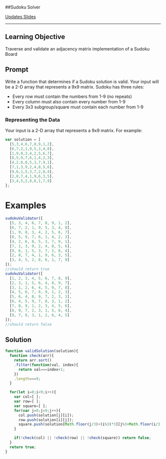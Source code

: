 ##Sudoku Solver

[Updates Slides](https://slides.com/pat310/reacto-3-8/)

---

## Learning Objective
Traverse and validate an adjacency matrix implementation of a Sudoku Board

## Prompt

Write a function that determines if a Sudoku solution is valid. Your input will be a 2-D array that represents a 9x9 matrix. Sudoku has three rules:
 - Every row must contain the numbers from 1-9 (no repeats)
 - Every column must also contain every number from 1-9
 - Every 3x3 subgroup/square must contain each number from 1-9

### Representing the Data

Your input is a 2-D array that represents a 9x9 matrix. For example:

```js
var solution = [
  [5,3,4,6,7,8,9,1,2],
  [6,7,2,1,9,5,3,4,8],
  [1,9,8,3,4,2,5,6,7],
  [8,5,9,7,6,1,4,2,3],
  [4,2,6,8,5,3,7,9,1],
  [7,1,3,9,2,4,8,5,6],
  [9,6,1,5,3,7,2,8,4],
  [2,8,7,4,1,9,6,3,5],
  [3,4,5,2,8,6,1,7,9]
];
```

# Examples

```js
sudokuValidator([
  [5, 3, 4, 6, 7, 8, 9, 1, 2],
  [6, 7, 2, 1, 9, 5, 3, 4, 8],
  [1, 9, 8, 3, 4, 2, 5, 6, 7],
  [8, 5, 9, 7, 6, 1, 4, 2, 3],
  [4, 2, 6, 8, 5, 3, 7, 9, 1],
  [7, 1, 3, 9, 2, 4, 8, 5, 6],
  [9, 6, 1, 5, 3, 7, 2, 8, 4],
  [2, 8, 7, 4, 1, 9, 6, 3, 5],
  [3, 4, 5, 2, 8, 6, 1, 7, 9]
]);
//should return true
sudokuValidator([
  [1, 2, 3, 4, 5, 6, 7, 8, 9],
  [2, 3, 1, 5, 6, 4, 8, 9, 7],
  [3, 1, 2, 6, 4, 5, 9, 7, 8],
  [4, 5, 6, 7, 8, 9, 1, 2, 3],
  [5, 6, 4, 8, 9, 7, 2, 3, 1],
  [6, 4, 5, 9, 7, 8, 3, 1, 2],
  [7, 8, 9, 1, 2, 3, 4, 5, 6],
  [8, 9, 7, 2, 3, 1, 5, 6, 4],
  [9, 7, 8, 3, 1, 2, 6, 4, 5]
]);
//should return false
```

## Solution

```js
function validSolution(solution){
  function check(arr){
    return arr.sort()
    .filter(function(val, index){
      return val===index+1;
    })
    .length===9;
  }

  for(let i=0;i<9;i++){
    var col=[ ];
    var row=[ ];
    var square=[ ];
    for(var j=0;j<9;j++){
      col.push(solution[j][i]);
      row.push(solution[i][j]);
      square.push(solution[Math.floor(j/3)+(i%3)*3][j%3+Math.floor(i/3)*3]);
    }

    if(!check(col) || !check(row) || !check(square)) return false;
  }
  return true;
}
```